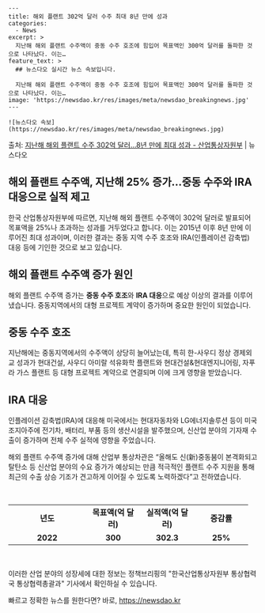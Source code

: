     ---
    title: 해외 플랜트 302억 달러 수주 최대 8년 만에 성과
    categories:
      - News
    excerpt: >
      지난해 해외 플랜트 수주액이 중동 수주 호조에 힘입어 목표액인 300억 달러를 돌파한 것으로 나타났다. 이는…
    feature_text: >
      ## 뉴스다오 실시간 뉴스 속보입니다.
    
      지난해 해외 플랜트 수주액이 중동 수주 호조에 힘입어 목표액인 300억 달러를 돌파한 것으로 나타났다. 이는…
    image: 'https://newsdao.kr/res/images/meta/newsdao_breakingnews.jpg'
    ---
    
    ![뉴스다오 속보](https://newsdao.kr/res/images/meta/newsdao_breakingnews.jpg)

<p>출처: <a href="https://newsdao.kr/2944" rel="dofollow">지난해 해외 플랜트 수주 302억 달러…8년 만에 최대 성과 - 산업통상자원부</a> | 뉴스다오</p>

<h2>해외 플랜트 수주액, 지난해 25% 증가…중동 수주와 IRA 대응으로 실적 제고</h2>

한국 산업통상자원부에 따르면, 지난해 해외 플랜트 수주액이 302억 달러로 발표되어 목표액을 25%나 초과하는 성과를 거두었다고 합니다. 이는 2015년 이후 8년 만에 이루어진 최대 성과이며, 이러한 결과는 중동 지역 수주 호조와 IRA(인플레이션 감축법) 대응 등에 기인한 것으로 보고 있습니다.

<h2 data-ke-size="size26">해외 플랜트 수주액 증가 원인</h2>
해외 플랜트 수주액 증가는 <b>중동 수주 호조</b>와 <b>IRA 대응</b>으로 예상 이상의 결과를 이루어냈습니다. 중동지역에서의 대형 프로젝트 계약이 증가하며 중요한 원인이 되었습니다.

<h2 data-ke-size="size26">중동 수주 호조</h2>
지난해에는 중동지역에서의 수주액이 상당히 늘어났는데, 특히 한-사우디 정상 경제외교 성과가 현대건설, 사우디 아미랄 석유화학 플랜트와 현대건설&현대엔지니어링, 자푸라 가스 플랜트 등 대형 프로젝트 계약으로 연결되며 이에 크게 영향을 받았습니다.

<h2 data-ke-size="size26">IRA 대응</h2>
인플레이션 감축법(IRA)에 대응해 미국에서는 현대자동차와 LG에너지솔루션 등이 미국 조지아주에 전기차, 배터리, 부품 등의 생산시설을 발주했으며, 신산업 분야의 기자재 수출이 증가하며 전체 수주 실적에 영향을 주었습니다.

해외 플랜트 수주액 증가에 대해 산업부 통상차관은 “올해도 신(新)중동붐이 본격화되고 탈탄소 등 신산업 분야의 수요 증가가 예상되는 만큼 적극적인 플랜트 수주 지원을 통해 최근의 수출 상승 기조가 견고하게 이어질 수 있도록 노력하겠다”고 전하였습니다.

<p data-ke-size="size16">&nbsp;</p>

<table>
  <colgroup>
    <col width="142" style="width: 106pt;" />
    <col width="94" style="mso-width-source: userset; width: 70pt;" span="3" />
  </colgroup>
  <tbody>
    <tr style="height: 17px;">
      <td style="text-align: center; width: 106pt; height: 17px;"><b>년도</b></td>
      <td style="text-align: center; width: 70pt; height: 17px;"><b>목표액(억 달러)</b></td>
      <td style="text-align: center; width: 70pt; height: 17px;"><b>실적액(억 달러)</b></td>
      <td style="text-align: center; width: 70pt; height: 17px;"><b>증감률</b></td>
    </tr>
    <tr style="height: 17px;">
      <td style="text-align: center; height: 17px;"><b>2022</b></td>
      <td style="text-align: center; height: 17px;"><b>300</b></td>
      <td style="text-align: center; height: 17px;"><b>302.3</b></td>
      <td style="text-align: center; height: 17px;"><b>25%</b></td>
    </tr>
  </tbody>
</table>

<p data-ke-size="size16">&nbsp;</p>

이러한 산업 분야의 성장세에 대한 정보는 정책브리핑의 "한국산업통상자원부 통상협력국 통상협력총괄과" 기사에서 확인하실 수 있습니다. 

빠르고 정확한 뉴스를 원한다면? 바로, <a href="https://newsdao.kr" rel="dofollow">https://newsdao.kr</a>


    
